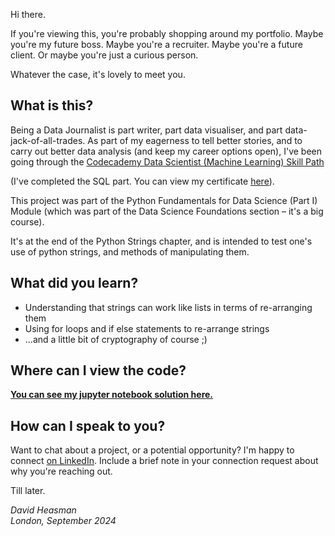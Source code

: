 Hi there. 

If you're viewing this, you're probably shopping around my portfolio. Maybe you're my future boss. Maybe you're a recruiter. Maybe you're a future client. Or maybe you're just a curious person. 

Whatever the case, it's lovely to meet you. 

## What is this?

Being a Data Journalist is part writer, part data visualiser, and part data-jack-of-all-trades. As part of my eagerness to tell better stories, and to carry out better data analysis (and keep my career options open), I've been going through the [Codecademy Data Scientist (Machine Learning) Skill Path](https://www.codecademy.com/learn/paths/data-science) 

(I've completed the SQL part. You can view my certificate [here](https://drive.google.com/file/d/1Legrq2X0gKU4fsR8XU_1eY_9k3Ftid8g/view?usp=drive_link)). 

This project was part of the Python Fundamentals for Data Science (Part I) Module (which was part of the Data Science Foundations section – it's a big course). 

It's at the end of the Python Strings chapter, and is intended to test one's use of python strings, and methods of manipulating them.

## What did you learn?

* Understanding that strings can work like lists in terms of re-arranging them
* Using for loops and if else statements to re-arrange strings
* ...and a little bit of cryptography of course ;)

## Where can I view the code?

**[You can see my jupyter notebook solution here.](https://nbviewer.org/github/david-heasman00/Codecademy-Coded-Correspondence/blob/main/coded_correspondence.ipynb)**

## How can I speak to you?

Want to chat about a project, or a potential opportunity? I'm happy to connect [on LinkedIn](https://www.linkedin.com/in/davidheasman/). Include a brief note in your connection request about why you're reaching out. 

Till later. 

*David Heasman*\
*London, September 2024*
